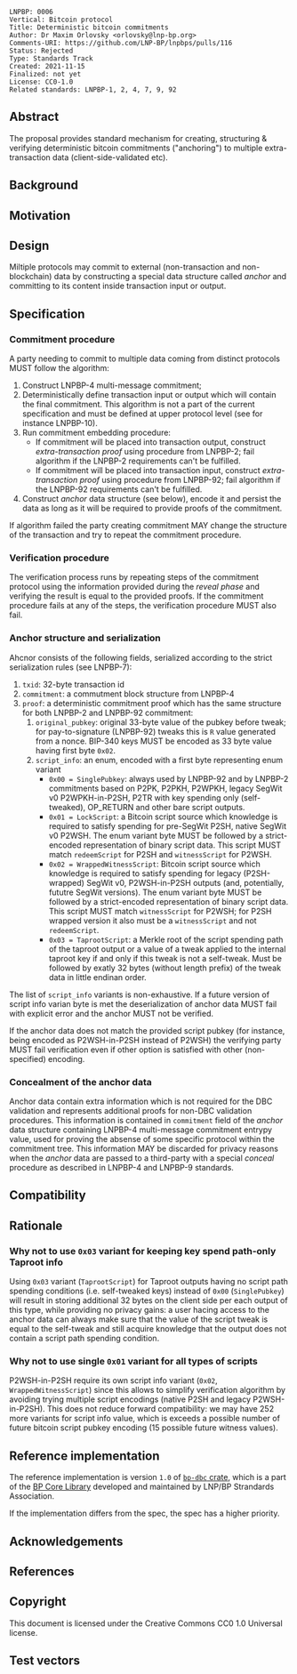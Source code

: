 ```
LNPBP: 0006
Vertical: Bitcoin protocol
Title: Deterministic bitcoin commitments
Author: Dr Maxim Orlovsky <orlovsky@lnp-bp.org>
Comments-URI: https://github.com/LNP-BP/lnpbps/pulls/116
Status: Rejected
Type: Standards Track
Created: 2021-11-15
Finalized: not yet
License: CC0-1.0
Related standards: LNPBP-1, 2, 4, 7, 9, 92
```

## Abstract

The proposal provides standard mechanism for creating, structuring & verifying
deterministic bitcoin commitments ("anchoring") to multiple extra-transaction
data (client-side-validated etc).

## Background

## Motivation

## Design

Miltiple protocols may commit to external (non-transaction and non-blockchain) 
data by constructing a special data structure called *anchor* and committing
to its content inside transaction input or output.


## Specification

### Commitment procedure

A party needing to commit to multiple data coming from distinct protocols
MUST follow the algorithm:
1. Construct LNPBP-4 multi-message commitment;
2. Deterministically define transaction input or output which will contain
   the final commitment. This algorithm is not a part of the current
   specification and must be defined at upper protocol level (see for instance
   LNPBP-10).
3. Run commitment embedding procedure:
   - If commitment will be placed into transaction output, construct
     *extra-transaction proof* using procedure from LNPBP-2; fail algorithm
     if the LNPBP-2 requirements can't be fulfilled.
   - If commitment will be placed into transaction input, construct
     *extra-transaction proof* using procedure from LNPBP-92; fail algorithm
     if the LNPBP-92 requirements can't be fulfilled.
4. Construct *anchor* data structure (see below), encode it and persist
   the data as long as it will be required to provide proofs of the commitment.

If algorithm failed the party creating commitment MAY change the structure
of the transaction and try to repeat the commitment procedure.

### Verification procedure

The verification process runs by repeating steps of the commitment protocol
using the information provided during the *reveal phase* and verifying the
result is equal to the provided proofs. If the commitment procedure fails
at any of the steps, the verification procedure MUST also fail.

### Anchor structure and serialization

Ahcnor consists of the following fields, serialized according to the strict
serialization rules (see LNPBP-7):
1. `txid`: 32-byte transaction id
2. `commitment`: a commutment block structure from LNPBP-4
3. `proof`: a deterministic commitment proof which has the same structure for 
   both LNPBP-2 and LNPBP-92 commitment:
   1. `original_pubkey`: original 33-byte value of the pubkey before tweak;
       for pay-to-signature (LNPBP-92) tweaks this is `R` value generated
       from a nonce. BIP-340 keys MUST be encoded as 33 byte value having
       first byte `0x02`.
   2. `script_info`: an enum, encoded with a first byte representing enum 
       variant
       - `0x00 = SinglePubkey`: always used by LNPBP-92 and by LNPBP-2
          commitments based on P2PK, P2PKH, P2WPKH, legacy SegWit v0 
          P2WPKH-in-P2SH, P2TR with key spending only (self-tweaked), 
          OP_RETURN and other bare script outputs.
       - `0x01 = LockScript`: a Bitcoin script source which knowledge
         is required to satisfy spending for pre-SegWit P2SH, native SegWit v0 
         P2WSH. The enum variant byte MUST be followed by a strict-encoded
         representation of binary script data. This script MUST match
         `redeemScript` for P2SH and `witnessScript` for P2WSH.
       - `0x02 = WrappedWitnessScript`:  Bitcoin script source which knowledge
         is required to satisfy spending for legacy (P2SH-wrapped) SegWit v0,
         P2WSH-in-P2SH outputs (and, potentially, fututre SegWit versions).
         The enum variant byte MUST be followed by a strict-encoded
         representation of binary script data. This script MUST match
         `witnessScript` for P2WSH; for P2SH wrapped version it also must
         be a `witnessScript` and not `redeemScript`.
       - `0x03 = TaprootScript`: a Merkle root of the script spending path
         of the taproot output or a value of a tweak applied to the internal
         taproot key if and only if this tweak is not a self-tweak. Must be
         followed by exatly 32 bytes (without length prefix) of the tweak
         data in little endinan order.

The list of `script_info` variants is non-exhaustive. If a future version of 
script info varian byte is met the deserialization of anchor data MUST fail 
with explicit error and the anchor MUST not be verified.

If the anchor data does not match the provided script pubkey (for instance,
being encoded as P2WSH-in-P2SH instead of P2WSH) the verifying party MUST 
fail verification even if other option is satisfied with other (non-specified)
encoding.

### Concealment of the anchor data

Anchor data contain extra information which is not required for the DBC 
validation and represents additional proofs for non-DBC validation procedures.
This information is contained in `commitment` field of the *anchor* data
structure containing LNPBP-4 multi-message commitment entrypy value, used
for proving the absense of some specific protocol within the commitment tree.
This information MAY be discarded for privacy reasons when the *anchor* data
are passed to a third-party with a special *conceal* procedure as described
in LNPBP-4 and LNPBP-9 standards.


## Compatibility

## Rationale

### Why not to use `0x03` variant for keeping key spend path-only Taproot info

Using `0x03` variant (`TaprootScript`) for Taproot outputs having no script
path spending conditions (i.e. self-tweaked keys) instead of `0x00` 
(`SinglePubkey`) will result in storing additional 32 bytes on the client side
per each output of this type, while providing no privacy gains: a user
hacing access to the anchor data can always make sure that the value of the
script tweak is equal to the self-tweak and still acquire knowledge that
the output does not contain a script path spending condition.

### Why not to use single `0x01` variant for all types of scripts

P2WSH-in-P2SH require its own script info variant (`0x02`, 
`WrappedWitnessScript`) since this allows to simplify verification algorithm
by avoiding trying multiple script encodings (native P2SH and legacy 
P2WSH-in-P2SH). This does not reduce forward compatibility: we may have 252
more variants for script info value, which is exceeds a possible number of 
future bitcoin script pubkey encoding (15 possible future witness values).

## Reference implementation

The reference implementation is version `1.0` of [`bp-dbc` crate](bp-dbc), 
which is a part of the [BP Core Library](bp-core) developed and maintained 
by LNP/BP Strandards Association.

If the implementation differs from the spec, the spec has a higher priority.

## Acknowledgements

## References

## Copyright

This document is licensed under the Creative Commons CC0 1.0 Universal license.

## Test vectors

[bp-dbc]: https://crates.io/crates/bp-dbc
[bp-core]: https://github.com/LNP-BP/bp-core
